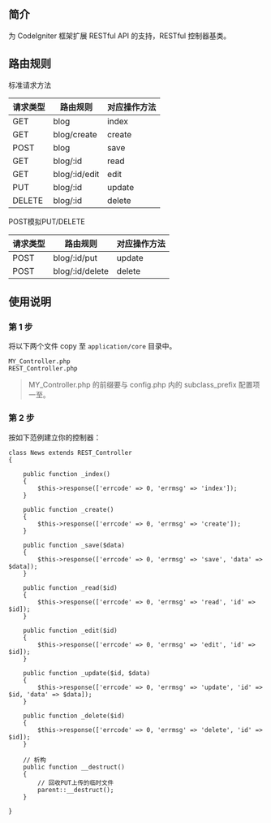 ## 简介

为 CodeIgniter 框架扩展 RESTful API 的支持，RESTful 控制器基类。

## 路由规则

标准请求方法

请求类型 | 路由规则 | 对应操作方法
---|---|---
GET | blog | index
GET | blog/create | create
POST | blog | save
GET | blog/:id | read
GET | blog/:id/edit | edit
PUT | blog/:id | update
DELETE | blog/:id | delete

POST模拟PUT/DELETE

请求类型 | 路由规则 | 对应操作方法
---|---|---
POST | blog/:id/put | update
POST | blog/:id/delete | delete

## 使用说明

### 第 1 步

将以下两个文件 copy 至 `application/core` 目录中。

```
MY_Controller.php
REST_Controller.php
```

> MY_Controller.php 的前缀要与 config.php 内的 subclass_prefix 配置项一至。

### 第 2 步

按如下范例建立你的控制器：

```
class News extends REST_Controller
{

    public function _index()
    {
        $this->response(['errcode' => 0, 'errmsg' => 'index']);
    }

    public function _create()
    {
        $this->response(['errcode' => 0, 'errmsg' => 'create']);
    }

    public function _save($data)
    {
        $this->response(['errcode' => 0, 'errmsg' => 'save', 'data' => $data]);
    }

    public function _read($id)
    {
        $this->response(['errcode' => 0, 'errmsg' => 'read', 'id' => $id]);
    }

    public function _edit($id)
    {
        $this->response(['errcode' => 0, 'errmsg' => 'edit', 'id' => $id]);
    }

    public function _update($id, $data)
    {
        $this->response(['errcode' => 0, 'errmsg' => 'update', 'id' => $id, 'data' => $data]);
    }

    public function _delete($id)
    {
        $this->response(['errcode' => 0, 'errmsg' => 'delete', 'id' => $id]);
    }

    // 析构
    public function __destruct()
    {
        // 回收PUT上传的临时文件
        parent::__destruct();
    }

}
```